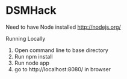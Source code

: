 DSMHack
=========

Need to have Node installed http://nodejs.org/

Running Locally
1. Open command line to base directory
2. Run npm install
3. Run node app
4. go to http://localhost:8080/ in browser